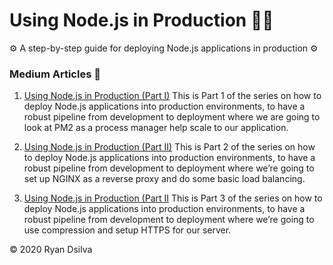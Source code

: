 # Using Node.js in Production 👨‍💻

⚙️ A step-by-step guide for deploying Node.js applications in production ⚙️

### Medium Articles 📑

1. [Using Node.js in Production (Part I)](https://medium.com/javascript-in-plain-english/using-node-js-in-production-i-e747e4091934)
   This is Part 1 of the series on how to deploy Node.js applications into production environments, to have a robust pipeline from development to deployment where we are going to look at PM2 as a process manager help scale to our application.

2. [Using Node.js in Production (Part II)](https://medium.com/javascript-in-plain-english/using-node-js-in-production-ii-c3906990e61e)
   This is Part 2 of the series on how to deploy Node.js applications into production environments, to have a robust pipeline from development to deployment where we’re going to set up NGINX as a reverse proxy and do some basic load balancing.

3. [Using Node.js in Production (Part II](https://medium.com/javascript-in-plain-english/using-node-js-in-production-part-iii-5a7a3f2fe942)
   This is Part 3 of the series on how to deploy Node.js applications into production environments, to have a robust pipeline from development to deployment where we’re going to use compression and setup HTTPS for our server.

&copy; 2020 Ryan Dsilva
